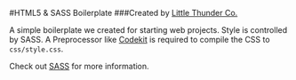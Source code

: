 #HTML5 & SASS Boilerplate
###Created by [Little Thunder Co.](http://littlethunder.co)

A simple boilerplate we created for starting web projects. Style is controlled by SASS. A Preprocessor like [Codekit](https://incident57.com/codekit/) is required to compile the CSS to `css/style.css`. 

Check out [SASS](http://sass-lang.com/install) for more information.




